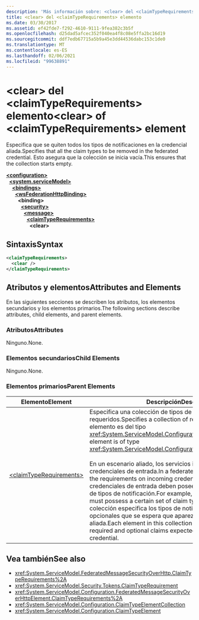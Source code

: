 ```yaml
---
description: 'Más información sobre: <clear> del <claimTypeRequirements> elemento'
title: <clear> del <claimTypeRequirements> elemento
ms.date: 03/30/2017
ms.assetid: ef42fde7-f292-4610-9111-9fea382c3b5f
ms.openlocfilehash: d25dad5afcec352f040ea4f8c08e5ffa2bc16d19
ms.sourcegitcommit: ddf7edb67715a5b9a45e3dd44536dabc153c1de0
ms.translationtype: MT
ms.contentlocale: es-ES
ms.lasthandoff: 02/06/2021
ms.locfileid: "99638891"
---
```

# <a name="clear-of-claimtyperequirements-element"></a><span data-ttu-id="0bd02-103">\<clear> del \<claimTypeRequirements> elemento</span><span class="sxs-lookup"><span data-stu-id="0bd02-103">\<clear> of \<claimTypeRequirements> element</span></span>

<span data-ttu-id="0bd02-104">Especifica que se quiten todos los tipos de notificaciones en la credencial aliada.</span><span class="sxs-lookup"><span data-stu-id="0bd02-104">Specifies that all the claim types to be removed in the federated credential.</span></span> <span data-ttu-id="0bd02-105">Esto asegura que la colección se inicia vacía.</span><span class="sxs-lookup"><span data-stu-id="0bd02-105">This ensures that the collection starts empty.</span></span>  
  
[**\<configuration>**](../configuration-element.md)\
&nbsp;&nbsp;[**\<system.serviceModel>**](system-servicemodel.md)\
&nbsp;&nbsp;&nbsp;&nbsp;[**\<bindings>**](bindings.md)\
&nbsp;&nbsp;&nbsp;&nbsp;&nbsp;&nbsp;[**\<wsFederationHttpBinding>**](wsfederationhttpbinding.md)\
&nbsp;&nbsp;&nbsp;&nbsp;&nbsp;&nbsp;&nbsp;&nbsp;**\<binding>**\
&nbsp;&nbsp;&nbsp;&nbsp;&nbsp;&nbsp;&nbsp;&nbsp;&nbsp;&nbsp;[**\<security>**](security-of-wsfederationhttpbinding.md)\
&nbsp;&nbsp;&nbsp;&nbsp;&nbsp;&nbsp;&nbsp;&nbsp;&nbsp;&nbsp;&nbsp;&nbsp;[**\<message>**](message-element-of-wsfederationhttpbinding.md)\
&nbsp;&nbsp;&nbsp;&nbsp;&nbsp;&nbsp;&nbsp;&nbsp;&nbsp;&nbsp;&nbsp;&nbsp;&nbsp;&nbsp;[**\<claimTypeRequirements>**](claimtyperequirements-for-message.md)\
&nbsp;&nbsp;&nbsp;&nbsp;&nbsp;&nbsp;&nbsp;&nbsp;&nbsp;&nbsp;&nbsp;&nbsp;&nbsp;&nbsp;&nbsp;&nbsp;**\<clear>**  
  
## <a name="syntax"></a><span data-ttu-id="0bd02-106">Sintaxis</span><span class="sxs-lookup"><span data-stu-id="0bd02-106">Syntax</span></span>  
  
```xml  
<claimTypeRequirements>
  <clear />
</claimTypeRequirements>
```  
  
## <a name="attributes-and-elements"></a><span data-ttu-id="0bd02-107">Atributos y elementos</span><span class="sxs-lookup"><span data-stu-id="0bd02-107">Attributes and Elements</span></span>  

 <span data-ttu-id="0bd02-108">En las siguientes secciones se describen los atributos, los elementos secundarios y los elementos primarios.</span><span class="sxs-lookup"><span data-stu-id="0bd02-108">The following sections describe attributes, child elements, and parent elements.</span></span>  
  
### <a name="attributes"></a><span data-ttu-id="0bd02-109">Atributos</span><span class="sxs-lookup"><span data-stu-id="0bd02-109">Attributes</span></span>  

 <span data-ttu-id="0bd02-110">Ninguno.</span><span class="sxs-lookup"><span data-stu-id="0bd02-110">None.</span></span>  
  
### <a name="child-elements"></a><span data-ttu-id="0bd02-111">Elementos secundarios</span><span class="sxs-lookup"><span data-stu-id="0bd02-111">Child Elements</span></span>  

 <span data-ttu-id="0bd02-112">Ninguno.</span><span class="sxs-lookup"><span data-stu-id="0bd02-112">None.</span></span>  
  
### <a name="parent-elements"></a><span data-ttu-id="0bd02-113">Elementos primarios</span><span class="sxs-lookup"><span data-stu-id="0bd02-113">Parent Elements</span></span>  
  
|<span data-ttu-id="0bd02-114">Elemento</span><span class="sxs-lookup"><span data-stu-id="0bd02-114">Element</span></span>|<span data-ttu-id="0bd02-115">Descripción</span><span class="sxs-lookup"><span data-stu-id="0bd02-115">Description</span></span>|  
|-------------|-----------------|  
|[\<claimTypeRequirements>](claimtyperequirements-for-message.md)|<span data-ttu-id="0bd02-116">Especifica una colección de tipos de notificación requeridos.</span><span class="sxs-lookup"><span data-stu-id="0bd02-116">Specifies a collection of required claim types.</span></span> <span data-ttu-id="0bd02-117">Cada elemento es del tipo <xref:System.ServiceModel.Configuration.ClaimTypeElement>.</span><span class="sxs-lookup"><span data-stu-id="0bd02-117">Each element is of type <xref:System.ServiceModel.Configuration.ClaimTypeElement>.</span></span><br /><br /> <span data-ttu-id="0bd02-118">En un escenario aliado, los servicios indican los requisitos de las credenciales de entrada.</span><span class="sxs-lookup"><span data-stu-id="0bd02-118">In a federated scenario, services state the requirements on incoming credentials.</span></span> <span data-ttu-id="0bd02-119">Por ejemplo, las credenciales de entrada deben poseer un determinado conjunto de tipos de notificación.</span><span class="sxs-lookup"><span data-stu-id="0bd02-119">For example, the incoming credentials must possess a certain set of claim types.</span></span> <span data-ttu-id="0bd02-120">Cada elemento de la colección especifica los tipos de notificaciones necesarias y opcionales que se espera que aparezcan en una credencial aliada.</span><span class="sxs-lookup"><span data-stu-id="0bd02-120">Each element in this collection specifies the types of required and optional claims expected to appear in a federated credential.</span></span>|  
  
## <a name="see-also"></a><span data-ttu-id="0bd02-121">Vea también</span><span class="sxs-lookup"><span data-stu-id="0bd02-121">See also</span></span>

- <xref:System.ServiceModel.FederatedMessageSecurityOverHttp.ClaimTypeRequirements%2A>
- <xref:System.ServiceModel.Security.Tokens.ClaimTypeRequirement>
- <xref:System.ServiceModel.Configuration.FederatedMessageSecurityOverHttpElement.ClaimTypeRequirements%2A>
- <xref:System.ServiceModel.Configuration.ClaimTypeElementCollection>
- <xref:System.ServiceModel.Configuration.ClaimTypeElement>
